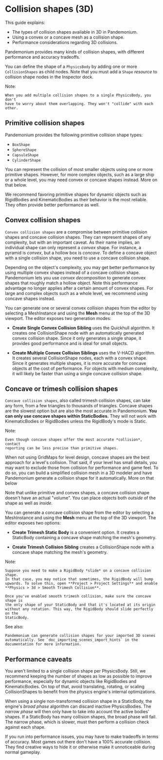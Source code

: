 

Collision shapes (3D)
=====================

This guide explains:

- The types of collision shapes available in 3D in Pandemonium.
- Using a convex or a concave mesh as a collision shape.
- Performance considerations regarding 3D collisions.

Pandemonium provides many kinds of collision shapes, with different performance and
accuracy tradeoffs.

You can define the shape of a `PhysicsBody` by adding one or more
`CollisionShapes` as child nodes. Note that you must
add a `Shape` *resource* to collision shape nodes in the Inspector
dock.

Note:


    When you add multiple collision shapes to a single PhysicsBody, you don't
    have to worry about them overlapping. They won't "collide" with each other.

Primitive collision shapes
--------------------------

Pandemonium provides the following primitive collision shape types:

- `BoxShape`
- `SphereShape`
- `CapsuleShape`
- `CylinderShape`

You can represent the collision of most smaller objects using one or more
primitive shapes. However, for more complex objects, such as a large ship or a
whole level, you may need convex or concave shapes instead. More on that below.

We recommend favoring primitive shapes for dynamic objects such as RigidBodies
and KinematicBodies as their behavior is the most reliable. They often provide
better performance as well.

Convex collision shapes
-----------------------

`Convex collision shapes` are a compromise
between primitive collision shapes and concave collision shapes. They can
represent shapes of any complexity, but with an important caveat. As their name
implies, an individual shape can only represent a *convex* shape. For instance,
a pyramid is *convex*, but a hollow box is *concave*. To define a concave object
with a single collision shape, you need to use a concave collision shape.

Depending on the object's complexity, you may get better performance by using
multiple convex shapes instead of a concave collision shape. Pandemonium lets you use
*convex decomposition* to generate convex shapes that roughly match a hollow
object. Note this performance advantage no longer applies after a certain amount
of convex shapes. For large and complex objects such as a whole level, we
recommend using concave shapes instead.

You can generate one or several convex collision shapes from the editor by
selecting a MeshInstance and using the **Mesh** menu at the top of the 3D
viewport. The editor exposes two generation modes:

- **Create Single Convex Collision Sibling** uses the Quickhull algorithm. It
  creates one CollisionShape node with an automatically generated convex
  collision shape. Since it only generates a single shape, it provides good
  performance and is ideal for small objects.

- **Create Multiple Convex Collision Siblings** uses the V-HACD algorithm. It
  creates several CollisionShape nodes, each with a convex shape. Since it
  generates multiple shapes, it is more accurate for concave objects at the cost
  of performance. For objects with medium complexity, it will likely be faster
  than using a single concave collision shape.

Concave or trimesh collision shapes
-----------------------------------

`Concave collision shapes`, also called trimesh
collision shapes, can take any form, from a few triangles to thousands of
triangles. Concave shapes are the slowest option but are also the most accurate
in Pandemonium. **You can only use concave shapes within StaticBodies.** They will not
work with KinematicBodies or RigidBodies unless the RigidBody's mode is Static.

Note:


    Even though concave shapes offer the most accurate *collision*, contact
    reporting can be less precise than primitive shapes.

When not using GridMaps for level design, concave shapes are the best approach
for a level's collision. That said, if your level has small details, you may
want to exclude those from collision for performance and game feel. To do so,
you can build a simplified collision mesh in a 3D modeler and have Pandemonium
generate a collision shape for it automatically. More on that below

Note that unlike primitive and convex shapes, a concave collision shape doesn't
have an actual "volume". You can place objects both *outside* of the shape as
well as *inside*.

You can generate a concave collision shape from the editor by selecting a
MeshInstance and using the **Mesh** menu at the top of the 3D viewport. The
editor exposes two options:

- **Create Trimesh Static Body** is a convenient option. It creates a StaticBody
  containing a concave shape matching the mesh's geometry.

- **Create Trimesh Collision Sibling** creates a CollisionShape node with a
  concave shape matching the mesh's geometry.

Note:


    Suppose you need to make a RigidBody *slide* on a concave collision shape.
    In that case, you may notice that sometimes, the RigidBody will bump
    upwards. To solve this, open **Project > Project Settings** and enable
    **Physics > 3d > Smooth Trimesh Collision**.

    Once you've enabled smooth trimesh collision, make sure the concave shape is
    the only shape of your StaticBody and that it's located at its origin
    without any rotation. This way, the RigidBody should slide perfectly on the
    StaticBody.

See also:


    Pandemonium can generate collision shapes for your imported 3D scenes
    automatically. See `doc_importing_scenes_import_hints` in the
    documentation for more information.

Performance caveats
-------------------

You aren't limited to a single collision shape per PhysicsBody. Still, we
recommend keeping the number of shapes as low as possible to improve
performance, especially for dynamic objects like RigidBodies and
KinematicBodies. On top of that, avoid translating, rotating, or scaling
CollisionShapes to benefit from the physics engine's internal optimizations.

When using a single non-transformed collision shape in a StaticBody, the
engine's *broad phase* algorithm can discard inactive PhysicsBodies. The *narrow
phase* will then only have to take into account the active bodies' shapes. If a
StaticBody has many collision shapes, the broad phase will fail. The narrow
phase, which is slower, must then perform a collision check against each shape.

If you run into performance issues, you may have to make tradeoffs in terms of
accuracy. Most games out there don't have a 100% accurate collision. They find
creative ways to hide it or otherwise make it unnoticeable during normal
gameplay.
